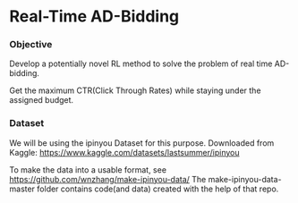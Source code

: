 # Real-Time AD-Bidding


### Objective

Develop a potentially novel RL method to solve the problem of real time AD-bidding.

Get the maximum CTR(Click Through Rates) while staying under the assigned budget.

### Dataset

We will be using the ipinyou Dataset for this purpose.
Downloaded from Kaggle: https://www.kaggle.com/datasets/lastsummer/ipinyou

To make the data into a usable format, see https://github.com/wnzhang/make-ipinyou-data/
The make-ipinyou-data-master folder contains code(and data) created with the help of that repo.